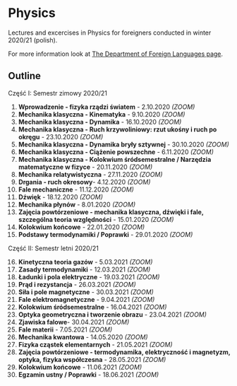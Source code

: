 # Physics
Lectures and excercises in Physics for foreigners conducted in winter 2020/21 (polish).

For more information look at [The Department of Foreign Languages page](http://sjo.pwr.edu.pl/).

## Outline

Część I: Semestr zimowy 2020/21

1.  **Wprowadzenie - fizyka rządzi światem** - 2.10.2020 *(ZOOM)*
2.  **Mechanika klasyczna - Kinematyka** - 9.10.2020 *(ZOOM)*
3.  **Mechanika klasyczna - Dynamika** - 16.10.2020 *(ZOOM)*
4.  **Mechanika klasyczna - Ruch krzywoliniowy: rzut ukośny i ruch po okręgu** - 23.10.2020 *(ZOOM)*
5.  **Mechanika klasyczna - Dynamika bryły sztywnej** - 30.10.2020 *(ZOOM)*
6.  **Mechanika klasyczna - Ciążenie powszechne** - 6.11.2020 *(ZOOM)* <br>
7.  **Mechanika klasyczna - Kolokwium śródsemestralne / Narzędzia matematyczne w fizyce** - 20.11.2020 *(ZOOM)* <br>
8.  **Mechanika relatywistyczna** - 27.11.2020 *(ZOOM)* <br>
9.  **Drgania - ruch okresowy**- 4.12.2020 *(ZOOM)* <br>
10. **Fale mechaniczne** - 11.12.2020 *(ZOOM)* <br>
11. **Dźwięk** - 18.12.2020 *(ZOOM)* <br>
12. **Mechanika płynów** - 8.01.2020 *(ZOOM)* <br>
13. **Zajęcia powtórzeniowe - mechanika klasyczna, dźwięki i fale, szczególna teoria względności** - 15.01.2020 *(ZOOM)* <br>
14. **Kolokwium końcowe** - 22.01.2020 *(ZOOM)* <br>
15. **Podstawy termodynamiki / Poprawki** - 29.01.2020 *(ZOOM)* <br>

Część II: Semestr letni 2020/21

16. **Kinetyczna teoria gazów** - 5.03.2021 *(ZOOM)*
17. **Zasady termodynamiki** - 12.03.2021 *(ZOOM)*
18. **Ładunki i pola elektryczne** - 19.03.2021 *(ZOOM)*
19. **Prąd i rezystancja** - 26.03.2021 *(ZOOM)*
20. **Siła i pole magnetyczne** - 30.03.2021 *(ZOOM)*
21. **Fale elektromagnetyczne** - 9.04.2021 *(ZOOM)* <br>
22. **Kolokwium śródsemestralne** - 16.04.2021 *(ZOOM)* <br>
23. **Optyka geometryczna i tworzenie obrazu** - 23.04.2021 *(ZOOM)* <br>
24. **Zjawiska falowe**- 30.04.2021 *(ZOOM)* <br>
25. **Fale materii** - 7.05.2021 *(ZOOM)* <br>
26. **Mechanika kwantowa** - 14.05.2020 *(ZOOM)* <br>
27. **Fizyka cząstek elementarnych** - 21.05.2021 *(ZOOM)* <br>
28. **Zajęcia powtórzeniowe - termodynamika, elektryczność i magnetyzm, optyka, fizyka współczesna** - 28.05.2021 *(ZOOM)* <br>
29. **Kolokwium końcowe** - 11.06.2021 *(ZOOM)* <br>
30. **Egzamin ustny / Poprawki** - 18.06.2021 *(ZOOM)* <br>
